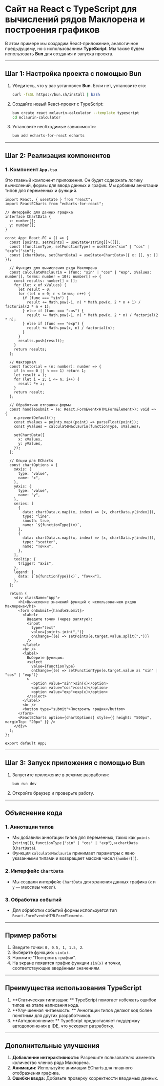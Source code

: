 #  Сайт на React с TypeScript для вычислений рядов Маклорена и построения графиков

В этом примере мы создадим React-приложение, аналогичное предыдущему, но с использованием **TypeScript**. Мы также будем использовать **Bun** для создания и запуска проекта.

---

## Шаг 1: Настройка проекта с помощью Bun

1. Убедитесь, что у вас установлен **Bun**. Если нет, установите его:
   ```bash
   curl -fsSL https://bun.sh/install | bash
   ```

2. Создайте новый React-проект с TypeScript:
   ```bash
   bun create react mclaurin-calculator --template typescript
   cd mclaurin-calculator
   ```

3. Установите необходимые зависимости:
   ```bash
   bun add echarts-for-react echarts
   ```

---

## Шаг 2: Реализация компонентов

### 1. Компонент `App.tsx`

Это главный компонент приложения. Он будет содержать логику вычислений, формы для ввода данных и график. Мы добавим аннотации типов для переменных и функций.

```tsx
import React, { useState } from "react";
import ReactECharts from "echarts-for-react";

// Интерфейс для данных графика
interface ChartData {
  x: number[];
  y: number[];
}

const App: React.FC = () => {
  const [points, setPoints] = useState<string[]>([]);
  const [functionType, setFunctionType] = useState<"sin" | "cos" | "exp">("sin");
  const [chartData, setChartData] = useState<ChartData>({ x: [], y: [] });

  // Функция для вычисления ряда Маклорена
  const calculateMaclaurin = (func: "sin" | "cos" | "exp", xValues: number[], terms: number = 10): number[] => {
    const results: number[] = [];
    for (let x of xValues) {
      let result = 0;
      for (let n = 0; n < terms; n++) {
        if (func === "sin") {
          result += Math.pow(-1, n) * Math.pow(x, 2 * n + 1) / factorial(2 * n + 1);
        } else if (func === "cos") {
          result += Math.pow(-1, n) * Math.pow(x, 2 * n) / factorial(2 * n);
        } else if (func === "exp") {
          result += Math.pow(x, n) / factorial(n);
        }
      }
      results.push(result);
    }
    return results;
  };

  // Факториал
  const factorial = (n: number): number => {
    if (n === 0 || n === 1) return 1;
    let result = 1;
    for (let i = 2; i <= n; i++) {
      result *= i;
    }
    return result;
  };

  // Обработчик отправки формы
  const handleSubmit = (e: React.FormEvent<HTMLFormElement>): void => {
    e.preventDefault();
    const xValues = points.map((point) => parseFloat(point));
    const yValues = calculateMaclaurin(functionType, xValues);

    setChartData({
      x: xValues,
      y: yValues,
    });
  };

  // Опции для ECharts
  const chartOptions = {
    xAxis: {
      type: "value",
      name: "x",
    },
    yAxis: {
      type: "value",
      name: "y",
    },
    series: [
      {
        data: chartData.x.map((x, index) => [x, chartData.y[index]]),
        type: "line",
        smooth: true,
        name: `${functionType}(x)`,
      },
      {
        data: chartData.x.map((x, index) => [x, chartData.y[index]]),
        type: "scatter",
        name: "Точки",
      },
    ],
    tooltip: {
      trigger: "axis",
    },
    legend: {
      data: [`${functionType}(x)`, "Точки"],
    },
  };

  return (
    <div className="App">
      <h1>Вычисление значений функций с использованием рядов Маклорена</h1>
      <form onSubmit={handleSubmit}>
        <label>
          Введите точки (через запятую):
          <input
            type="text"
            value={points.join(",")}
            onChange={(e) => setPoints(e.target.value.split(","))}
          />
        </label>
        <br />
        <label>
          Выберите функцию:
          <select
            value={functionType}
            onChange={(e) => setFunctionType(e.target.value as "sin" | "cos" | "exp")}
          >
            <option value="sin">sin(x)</option>
            <option value="cos">cos(x)</option>
            <option value="exp">exp(x)</option>
          </select>
        </label>
        <br />
        <button type="submit">Построить график</button>
      </form>
      <ReactECharts option={chartOptions} style={{ height: "500px", marginTop: "20px" }} />
    </div>
  );
};

export default App;
```

---

## Шаг 3: Запуск приложения с помощью Bun

1. Запустите приложение в режиме разработки:
   ```bash
   bun run dev
   ```

2. Откройте браузер и проверьте работу.

---

## Объяснение кода

### 1. Аннотации типов
- Мы добавили аннотации типов для переменных, таких как `points` (`string[]`), `functionType` (`"sin" | "cos" | "exp"`), и `chartData` (`ChartData`).
- Функция `calculateMaclaurin` принимает параметры с явно указанными типами и возвращает массив чисел (`number[]`).

### 2. Интерфейс `ChartData`
- Мы создали интерфейс `ChartData` для хранения данных графика (`x` и `y` — массивы чисел).

### 3. Обработка событий
- Для обработки событий формы используется тип `React.FormEvent<HTMLFormElement>`.

---

## Пример работы

1. Введите точки: `0, 0.5, 1, 1.5, 2`.
2. Выберите функцию: `sin(x)`.
3. Нажмите "Построить график".
4. На экране появится график функции `sin(x)` и точки, соответствующие введённым значениям.

---

## Преимущества использования TypeScript

1. **Статическая типизация: ** TypeScript помогает избежать ошибок типов на этапе написания кода.
2. **Улучшенная читаемость: ** Аннотации типов делают код более понятным для других разработчиков.
3. **Автодополнение: ** TypeScript предоставляет поддержку автодополнения в IDE, что ускоряет разработку.

---

## Дополнительные улучшения

1. **Добавление интерактивности:** Разрешите пользователю изменять количество членов ряда Маклорена.
2. **Анимации:** Используйте анимации ECharts для плавного отображения графика.
3. **Ошибки ввода:** Добавьте проверку корректности вводимых данных.

